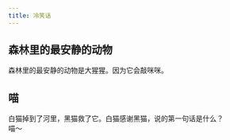 ```yaml
---
title: 冷笑话
---
```

## 森林里的最安静的动物
森林里的最安静的动物是大猩猩。因为它会敲咪咪。

## 喵
白猫掉到了河里，黑猫救了它。白猫感谢黑猫，说的第一句话是什么？  
喵～

